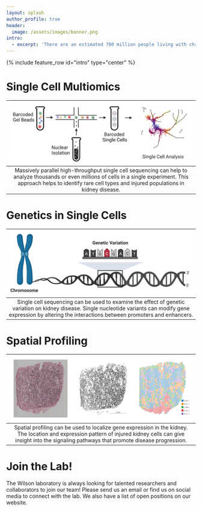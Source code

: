 ```yaml
---
layout: splash
author_profile: true
header:
  image: /assets/images/banner.png
intro: 
  - excerpt: 'There are an estimated 700 million people living with chronic kidney disease (CKD). The Wilson lab at the University of Pennsylvania uses cutting edge technologies like single cell sequencing and spatial profiling to develop new therapies for CKD.'
---
```


{% include feature_row id="intro" type="center" %}
# Single Cell Multiomics

| ![single_cell_overview](assets/images/single_cell_overview.png) |
|:--:| 
| Massively parallel high-throughput single cell sequencing can help to analyze thousands or even millions of cells in a single experiment. This approach helps to identify rare cell types and injured populations in kidney disease. |  

# Genetics in Single Cells

| ![genetic_variation_overview](assets/images/genetic_variation_overview.png) |
|:--:| 
| Single cell sequencing can be used to examine the effect of genetic variation on kidney disease. Single nucleotide variants can modify gene expression by altering the interactions between promoters and enhancers. |

# Spatial Profiling

| ![visium_clusters](assets/images/visium_clusters.png) |
|:--:| 
| Spatial profiling can be used to localize gene expression in the kidney. The location and expression pattern of injured kidney cells can give insight into the signaling pathways that promote disease progression. |

# Join the Lab!
The Wilson laboratory is always looking for talented researchers and collaborators to join our team! Please send us an email or find us on social media to connect with the lab. We also have a list of open positions on our website.

